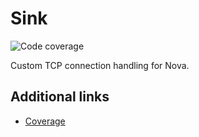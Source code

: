 # Sink

![Code coverage](https://gitlab.com/sparkmeter/zappy/sink/badges/master/coverage.svg?style=flat)

Custom TCP connection handling for Nova.

## Additional links

- [Coverage](coverage/excoveralls.html)